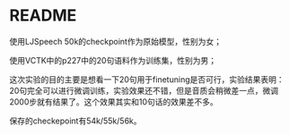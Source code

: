 # README

使用LJSpeech 50k的checkpoint作为原始模型，性别为女；

使用VCTK中的p227中的20句语料作为训练集，性别为男；

这次实验的目的主要是想看一下20句用于finetuning是否可行，实验结果表明：20句完全可以进行微调训练，实验效果还不错，但是音质会稍微差一点，微调2000步就有结果了。这个效果其实和10句话的效果差不多。

保存的checkepoint有54k/55k/56k。